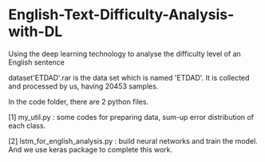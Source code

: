 # English-Text-Difficulty-Analysis-with-DL
Using the deep learning technology to analyse the difficulty level of an English sentence

dataset'ETDAD'.rar is the data set which is named 'ETDAD'. It is collected and processed by us, having 20453 samples.

In the code folder, there are 2 python files.

[1] my_util.py : some codes for preparing data, sum-up error distribution of each class.

[2] lstm_for_english_analysis.py : build neural networks and train the model. And we use keras package to complete this work.
